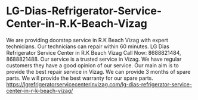 # LG-Dias-Refrigerator-Service-Center-in-R.K-Beach-Vizag
We are providing doorstep service in R.K Beach Vizag with expert technicians. Our technicians can repair within 60 minutes. LG Dias Refrigerator Service Center in R.K Beach Vizag Call Now: 8688821484, 8688821488. Our service is a trusted service in Vizag. We have regular customers they have a good opinion of our service. Our main aim is to provide the best repair service in Vizag. We can provide 3 months of spare parts. We will provide the best warranty for our spare parts.  https://lgrefrigeratorservicecenterinvizag.com/lg-dias-refrigerator-service-center-in-r-k-beach-vizag/

